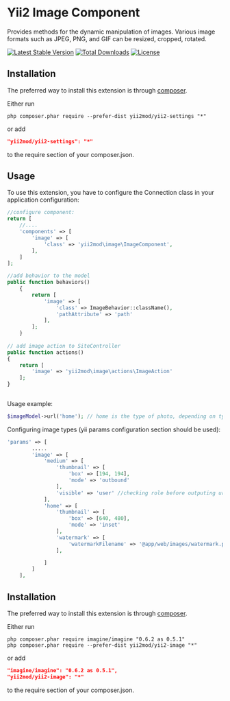 Yii2 Image Component
==========

Provides methods for the dynamic manipulation of images. Various image formats such as JPEG, PNG, and GIF can be resized, cropped, rotated.

[![Latest Stable Version](https://poser.pugx.org/yii2mod/yii2-image/v/stable)](https://packagist.org/packages/yii2mod/yii2-image) [![Total Downloads](https://poser.pugx.org/yii2mod/yii2-image/downloads)](https://packagist.org/packages/yii2mod/yii2-image) [![License](https://poser.pugx.org/yii2mod/yii2-image/license)](https://packagist.org/packages/yii2mod/yii2-image)

Installation   
------------

The preferred way to install this extension is through [composer](http://getcomposer.org/download/).

Either run

```
php composer.phar require --prefer-dist yii2mod/yii2-settings "*"
```

or add

```json
"yii2mod/yii2-settings": "*"
```

to the require section of your composer.json.

Usage
-----

To use this extension, you have to configure the Connection class in your application configuration:

```php
//configure component:
return [
    //....
    'components' => [
        'image' => [
            'class' => 'yii2mod\image\ImageComponent',
        ],
    ]
];

//add behavior to the model 
public function behaviors()
    {
        return [
            'image' => [
                'class' => ImageBehavior::className(),
                'pathAttribute' => 'path'
            ],
        ];
    }
    
// add image action to SiteController
public function actions()
{
    return [
        'image' => 'yii2mod\image\actions\ImageAction'
    ];
}
 
```
Usage example:
```php
$imageModel->url('home'); // home is the type of photo, depending on type resize/crop/watermark/etc actions will happen
```

Configuring image types (yii params configuration section should be used):
```php
'params' => [
        .....
        'image' => [
            'medium' => [
                'thumbnail' => [
                    'box' => [194, 194],
                    'mode' => 'outbound'
                ],
                'visible' => 'user' //checking role before outputing url
            ],
            'home' => [
                'thumbnail' => [
                    'box' => [640, 480],
                    'mode' => 'inset'
                ],
                'watermark' => [
                    'watermarkFilename' => '@app/web/images/watermark.png'
                ],

            ]
        ]
    ],
```

Installation
------------

The preferred way to install this extension is through [composer](http://getcomposer.org/download/).

Either run

```
php composer.phar require imagine/imagine "0.6.2 as 0.5.1"
php composer.phar require --prefer-dist yii2mod/yii2-image "*"
```

or add

```json
"imagine/imagine": "0.6.2 as 0.5.1",
"yii2mod/yii2-image": "*"
```

to the require section of your composer.json.
